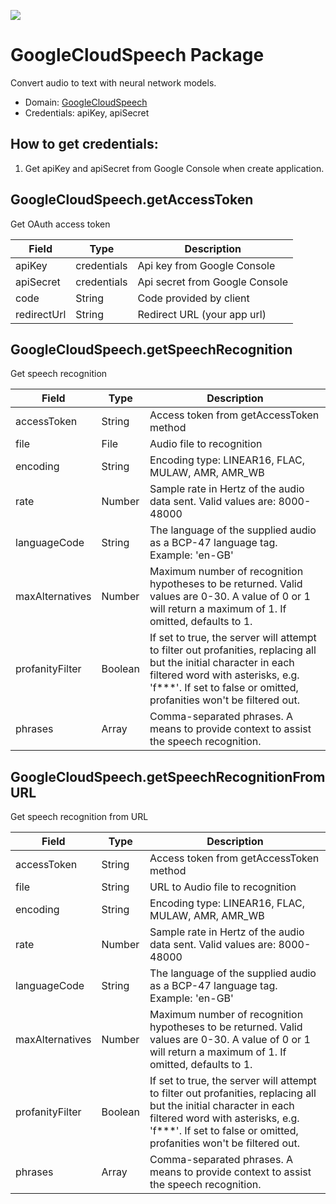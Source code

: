 [![](https://scdn.rapidapi.com/RapidAPI_banner.png)](https://rapidapi.com/package/GoogleCloudSpeech/functions?utm_source=RapidAPIGitHub_GoogleCloudSpeechFunctions&utm_medium=button&utm_content=RapidAPI_GitHub)

# GoogleCloudSpeech Package
Convert audio to text with neural network models.
* Domain: [GoogleCloudSpeech](https://cloud.google.com/speech/)
* Credentials: apiKey, apiSecret

## How to get credentials: 
1. Get apiKey and apiSecret from Google Console when create application.
 
## GoogleCloudSpeech.getAccessToken
Get OAuth access token

| Field      | Type       | Description
|------------|------------|----------
| apiKey     | credentials| Api key from Google Console
| apiSecret  | credentials| Api secret from Google Console
| code       | String     | Code provided by client
| redirectUrl| String     | Redirect URL (your app url)

## GoogleCloudSpeech.getSpeechRecognition
Get speech recognition

| Field          | Type       | Description
|----------------|------------|----------
| accessToken    | String     | Access token from getAccessToken method
| file           | File       | Audio file to recognition
| encoding       | String     | Encoding type: LINEAR16, FLAC, MULAW, AMR, AMR_WB
| rate           | Number     | Sample rate in Hertz of the audio data sent. Valid values are: 8000-48000
| languageCode   | String     | The language of the supplied audio as a BCP-47 language tag. Example: 'en-GB'
| maxAlternatives| Number     | Maximum number of recognition hypotheses to be returned. Valid values are 0-30. A value of 0 or 1 will return a maximum of 1. If omitted, defaults to 1.
| profanityFilter| Boolean    | If set to true, the server will attempt to filter out profanities, replacing all but the initial character in each filtered word with asterisks, e.g. 'f***'. If set to false or omitted, profanities won't be filtered out.
| phrases        | Array      | Comma-separated phrases. A means to provide context to assist the speech recognition.

## GoogleCloudSpeech.getSpeechRecognitionFromURL
Get speech recognition from URL

| Field          | Type       | Description
|----------------|------------|----------
| accessToken    | String     | Access token from getAccessToken method
| file           | String     | URL to Audio file to recognition
| encoding       | String     | Encoding type: LINEAR16, FLAC, MULAW, AMR, AMR_WB
| rate           | Number     | Sample rate in Hertz of the audio data sent. Valid values are: 8000-48000
| languageCode   | String     | The language of the supplied audio as a BCP-47 language tag. Example: 'en-GB'
| maxAlternatives| Number     | Maximum number of recognition hypotheses to be returned. Valid values are 0-30. A value of 0 or 1 will return a maximum of 1. If omitted, defaults to 1.
| profanityFilter| Boolean    | If set to true, the server will attempt to filter out profanities, replacing all but the initial character in each filtered word with asterisks, e.g. 'f***'. If set to false or omitted, profanities won't be filtered out.
| phrases        | Array      | Comma-separated phrases. A means to provide context to assist the speech recognition.

